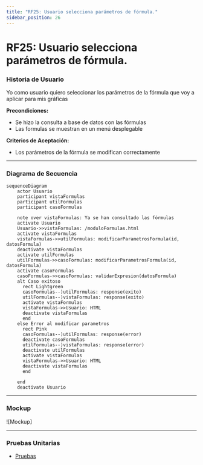 ```yaml
---
title: "RF25: Usuario selecciona parámetros de fórmula."  
sidebar_position: 26
---
```


# RF25: Usuario selecciona parámetros de fórmula.

### Historia de Usuario

Yo como usuario quiero seleccionar los parámetros de la fórmula que voy a aplicar para mis gráficas 

  **Precondiciones:**
  - Se hizo la consulta a base de datos con las fórmulas
  - Las formulas se muestran en un menú desplegable

  **Criterios de Aceptación:**
  - Los parámetros de la fórmula se modifican correctamente
  
---

### Diagrama de Secuencia

```mermaid
sequenceDiagram
    actor Usuario
    participant vistaFormulas
    participant utilFormulas
    participant casoFormulas

    note over vistaFormulas: Ya se han consultado las fórmulas
    activate Usuario
    Usuario->>vistaFormulas: /moduloFormulas.html
    activate vistaFormulas
    vistaFormulas->>utilFormulas: modificarParametrosFormula(id, datosFormula)
    deactivate vistaFormulas
    activate utilFormulas
    utilFormulas->>casoFormulas: modificarParametrosFormula(id, datosFormula)
    activate casoFormulas
    casoFormulas->>casoFormulas: validarExpresion(datosFormula)
    alt Caso exitoso
      rect Lightgreen
      casoFormulas--)utilFormulas: response(exito)
      utilFormulas--)vistaFormulas: response(exito)
      activate vistaFormulas
      vistaFormulas->>Usuario: HTML
      deactivate vistaFormulas
      end
    else Error al modificar parametros
      rect Pink
      casoFormulas--)utilFormulas: response(error)
      deactivate casoFormulas
      utilFormulas--)vistaFormulas: response(error)
      deactivate utilFormulas
      activate vistaFormulas
      vistaFormulas->>Usuario: HTML
      deactivate vistaFormulas
      end

    end
    deactivate Usuario
```

---

### Mockup

![Mockup]


---

### Pruebas Unitarias 
  - [Pruebas](https://docs.google.com/spreadsheets/d/1W-JW32dTsfI22-Yl5LydMhiu-oXHH_xo3hWvK6FHeLw/edit?gid=1279661615#gid=1279661615)
